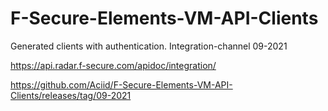 # F-Secure-Elements-VM-API-Clients
Generated clients with authentication. Integration-channel 09-2021

https://api.radar.f-secure.com/apidoc/integration/

https://github.com/Aciid/F-Secure-Elements-VM-API-Clients/releases/tag/09-2021
